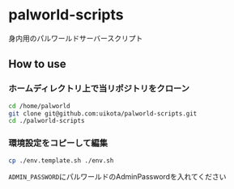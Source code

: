 # palworld-scripts
身内用のパルワールドサーバースクリプト

## How to use

### ホームディレクトリ上で当リポジトリをクローン
```bash
cd /home/palworld
git clone git@github.com:uikota/palworld-scripts.git
cd ./palworld-scripts
```

### 環境設定をコピーして編集
```bash
cp ./env.template.sh ./env.sh
```
`ADMIN_PASSWORD`にパルワールドのAdminPasswordを入れてください

